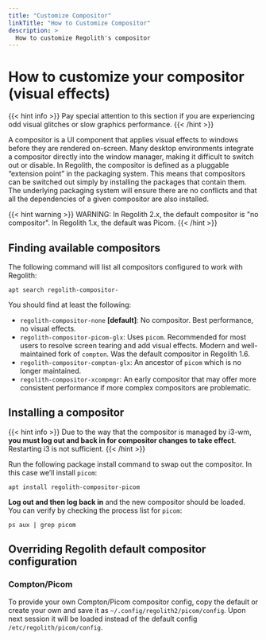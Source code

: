 ```yaml
---
title: "Customize Compositor"
linkTitle: "How to Customize Compositor"
description: >
  How to customize Regolith's compositor
---
```


# How to customize your compositor (visual effects)

{{< hint info >}}
Pay special attention to this section if you are experiencing odd visual
glitches or slow graphics performance.
{{< /hint >}}

A compositor is a UI component that applies visual effects to windows before
they are rendered on-screen. Many desktop environments integrate a compositor
directly into the window manager, making it difficult to switch out or disable.
In Regolith, the compositor is defined as a pluggable “extension point” in the
packaging system. This means that compositors can be switched out simply by
installing the packages that contain them. The underlying packaging system will
ensure there are no conflicts and that all the dependencies of a given
compositor are also installed.

{{< hint warning >}}
WARNING: In Regolith 2.x, the default compositor is "no compositor". In
Regolith 1.x, the default was Picom.
{{< /hint >}}

## Finding available compositors

The following command will list all compositors configured to work with
Regolith:

```console
apt search regolith-compositor-
```

You should find at least the following:

- `regolith-compositor-none` **[default]**: No compositor. Best performance, no
  visual effects.
- `regolith-compositor-picom-glx`: Uses `picom`. Recommended for most users to
  resolve screen tearing and add visual effects. Modern and well-maintained
  fork of `compton`. Was the default compositor in Regolith 1.6.
- `regolith-compositor-compton-glx`: An ancestor of `picom` which is no longer
  maintained.
- `regolith-compositor-xcompmgr`: An early compositor that may offer more
  consistent performance if more complex compositors are problematic.

## Installing a compositor

{{< hint info >}}
Due to the way that the compositor is managed by i3-wm, **you must log out and
back in for compositor changes to take effect**. Restarting i3 is not
sufficient.
{{< /hint >}}

Run the following package install command to swap out the compositor. In this
case we’ll install `picom`:

```console
apt install regolith-compositor-picom
```

**Log out and then log back in** and the new compositor should be loaded. You
can verify by checking the process list for `picom`:

```console
ps aux | grep picom
```

## Overriding Regolith default compositor configuration

### Compton/Picom

To provide your own Compton/Picom compositor config, copy the default or create
your own and save it as `~/.config/regolith2/picom/config`. Upon next session it
will be loaded instead of the default config `/etc/regolith/picom/config`.

